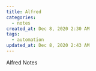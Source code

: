 ```yaml
---
title: Alfred
categories:
  - notes
created_at: Dec 8, 2020 2:30 AM
tags:
  - automation
updated_at: Dec 8, 2020 2:43 AM
---
```


Alfred Notes
